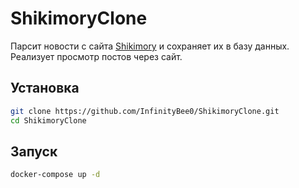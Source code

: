 # ShikimoryClone

Парсит новости с сайта [Shikimory](https://shikimori.one/forum/news) и сохраняет их в базу данных. Реализует просмотр постов через сайт.

## Установка

```bash
git clone https://github.com/InfinityBee0/ShikimoryClone.git
cd ShikimoryClone
```

## Запуск
```bash
docker-compose up -d
```
